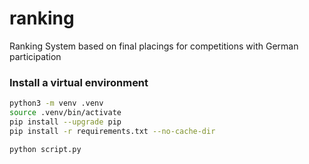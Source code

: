 # ranking
Ranking System based on final placings for  competitions with German participation



### Install a virtual environment

```sh
python3 -m venv .venv
source .venv/bin/activate
pip install --upgrade pip
pip install -r requirements.txt --no-cache-dir

python script.py
```
